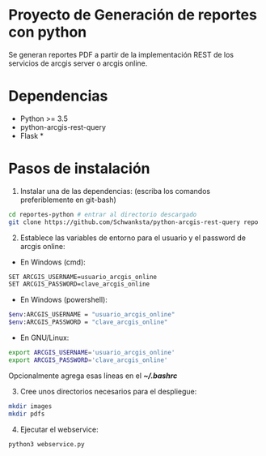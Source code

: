 # Proyecto de Generación de reportes con python

Se generan reportes PDF a partir de la implementación REST de los servicios de arcgis server o arcgis online.

# Dependencias

- Python >= 3.5
- python-arcgis-rest-query
- Flask *

# Pasos de instalación

1) Instalar una de las dependencias: (escriba los comandos preferiblemente en git-bash)

```bash
cd reportes-python # entrar al directorio descargado
git clone https://github.com/Schwanksta/python-arcgis-rest-query repo
```

2) Establece las variables de entorno para el usuario y el password de arcgis online:

- En Windows (cmd):

```bash
SET ARCGIS_USERNAME=usuario_arcgis_online
SET ARCGIS_PASSWORD=clave_arcgis_online
```

- En Windows (powershell):
```bash
$env:ARCGIS_USERNAME = "usuario_arcgis_online"
$env:ARCGIS_PASSWORD = "clave_arcgis_online"
```

- En GNU/Linux:

```bash
export ARCGIS_USERNAME='usuario_arcgis_online'
export ARCGIS_PASSWORD='clave_arcgis_online'
```
Opcionalmente agrega esas líneas en el ***~/.bashrc***

3) Cree unos directorios necesarios para el despliegue:
```bash
mkdir images
mkdir pdfs
```

4) Ejecutar el webservice:

```bash
python3 webservice.py
```

